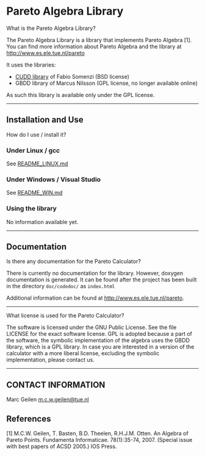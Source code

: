 # Pareto Algebra Library 

What is the Pareto Algebra Library?

The Pareto Algebra Library is a library that implements Pareto Algebra [1].
You can find more information about Pareto Algebra and the library
at <http://www.es.ele.tue.nl/pareto>

It uses the libraries:

- [CUDD library](https://github.com/ivmai/cudd) of Fabio Somenzi (BSD license) 
- GBDD library of Marcus Nilsson (GPL license, no longer available online)

As such this library is available only under the GPL license.

------------------------------------------------------------------

## Installation and Use

How do I use / install it?

### Under Linux / gcc

See [README_LINUX.md](README_LINUX.md)

### Under Windows / Visual Studio

See [README_WIN.md](README_WIN.md)

### Using the library

No information available yet.

------------------------------------------------------------------

## Documentation

Is there any documentation for the Pareto Calculator?

There is currently no documentation for the library.
However, doxygen documentation is generated. It can be found after the project has been built in the directory `doc/codedoc/` as `index.html`

Additional information  can be found at http://www.es.ele.tue.nl/pareto.

------------------------------------------------------------------

What license is used for the Pareto Calculator?

The software is licensed under the GNU Public License. See the
file LICENSE for the exact software license.
GPL is adopted because a part of the software, the symbolic implementation
of the algebra uses the GBDD library, which is a GPL library.
In case you are interested in a version of the calculator with
a more liberal license, excluding the symbolic implementation, please contact
us.

------------------------------------------------------------------

## CONTACT INFORMATION

Marc Geilen <m.c.w.geilen@tue.nl>

## References

[1] M.C.W. Geilen, T. Basten, B.D. Theelen, R.H.J.M. Otten. An Algebra of Pareto Points.
   Fundamenta Informaticae. 78(1):35-74, 2007. (Special issue with best papers of ACSD 2005.)  IOS Press.
